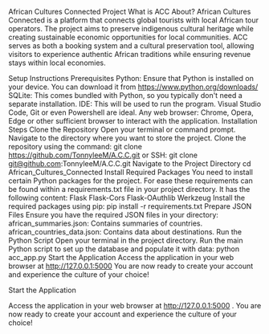 African Cultures Connected Project
What is ACC About?
African Cultures Connected is a platform that connects global tourists with local African tour operators. The project aims to preserve indigenous cultural heritage while creating sustainable economic opportunities for local communities. ACC serves as both a booking system and a cultural preservation tool, allowing visitors to experience authentic African traditions while ensuring revenue stays within local economies.

Setup Instructions
Prerequisites
Python: Ensure that Python is installed on your device. You can download it from https://www.python.org/downloads/
SQLite: This comes bundled with Python, so you typically don't need a separate installation.
IDE: This will be used to run the program. Visual Studio Code, Git or even Powershell are ideal.
Any web browser: Chrome, Opera, Edge or other sufficient browser to interact with the application.
Installation Steps
Clone the Repository Open your terminal or command prompt. Navigate to the directory where you want to store the project. Clone the repository using the command:
git clone https://github.com/TonnyleeM/A.C.C.git
or SSH:
git clone git@github.com:TonnyleeM/A.C.C.git
Navigate to the Project Directory
cd African_Cultures_Connected
Install Required Packages You need to install certain Python packages for the project. For ease these requirements can be found within a requirements.txt file in your project directory. It has the following content:
Flask
Flask-Cors
Flask-OAuthlib
Werkzeug
Install the required packages using pip:
pip install -r requirements.txt
Prepare JSON Files Ensure you have the required JSON files in your directory:
african_summaries.json: Contains summaries of countries.
african_countries_data.json: Contains data about destinations.
Run the Python Script Open your terminal in the project directory. Run the main Python script to set up the database and populate it with data:
python acc_app.py
Start the Application Access the application in your web browser at http://127.0.0.1:5000 You are now ready to create your account and experience the culture of your choice!


Start the Application

Access the application in your web browser at http://127.0.0.1:5000
.
You are now ready to create your account and experience the culture of your choice!
